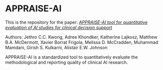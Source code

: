 # APPRAISE-AI
This is the repository for the paper: [*APPRAISE-AI tool for quantitative evaluation of AI studies for clinical decision support*](#)

Authors: Jethro C.C. Kwong, Adree Khondker, Katherine Lajkosz, Matthew B.A. McDermott, Xavier Borrat Frigola, Melissa D. McCradden, Muhammad Mamdani, Girish S. Kulkarni, Alistair E.W. Johnson

APPRAISE-AI is a standardized tool to quantitatively evaluate the methodological and reporting quality of clinical AI research.
